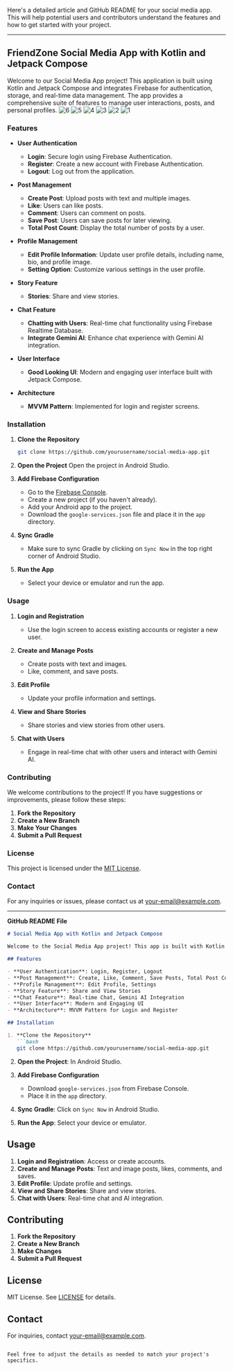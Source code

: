 Here's a detailed article and GitHub README for your social media app. This will help potential users and contributors understand the features and how to get started with your project.

---

## FriendZone Social Media App with Kotlin and Jetpack Compose

Welcome to our Social Media App project! This application is built using Kotlin and Jetpack Compose and integrates Firebase for authentication, storage, and real-time data management. The app provides a comprehensive suite of features to manage user interactions, posts, and personal profiles.
![6](https://github.com/user-attachments/assets/5e21e289-417c-4ae2-b370-a5a7f6e34986)
![5](https://github.com/user-attachments/assets/f6cf4956-ad4c-4a08-b25b-2419fd24b711)
![4](https://github.com/user-attachments/assets/17cf65a1-8205-4bad-bda8-1c833183e579)
![3](https://github.com/user-attachments/assets/29193b05-e5cf-467d-aa0b-5a9393ab89ec)
![2](https://github.com/user-attachments/assets/4954542b-5470-4c3a-a029-c0192dca54a8)
![1](https://github.com/user-attachments/assets/eb93e6e0-3e3c-46f4-bd0b-cd8035f18e2d)



### Features

- **User Authentication**
  - **Login**: Secure login using Firebase Authentication.
  - **Register**: Create a new account with Firebase Authentication.
  - **Logout**: Log out from the application.

- **Post Management**
  - **Create Post**: Upload posts with text and multiple images.
  - **Like**: Users can like posts.
  - **Comment**: Users can comment on posts.
  - **Save Post**: Users can save posts for later viewing.
  - **Total Post Count**: Display the total number of posts by a user.

- **Profile Management**
  - **Edit Profile Information**: Update user profile details, including name, bio, and profile image.
  - **Setting Option**: Customize various settings in the user profile.

- **Story Feature**
  - **Stories**: Share and view stories.

- **Chat Feature**
  - **Chatting with Users**: Real-time chat functionality using Firebase Realtime Database.
  - **Integrate Gemini AI**: Enhance chat experience with Gemini AI integration.

- **User Interface**
  - **Good Looking UI**: Modern and engaging user interface built with Jetpack Compose.

- **Architecture**
  - **MVVM Pattern**: Implemented for login and register screens.

### Installation

1. **Clone the Repository**
   ```bash
   git clone https://github.com/yourusername/social-media-app.git
   ```

2. **Open the Project**
   Open the project in Android Studio.

3. **Add Firebase Configuration**
   - Go to the [Firebase Console](https://console.firebase.google.com/).
   - Create a new project (if you haven't already).
   - Add your Android app to the project.
   - Download the `google-services.json` file and place it in the `app` directory.

4. **Sync Gradle**
   - Make sure to sync Gradle by clicking on `Sync Now` in the top right corner of Android Studio.

5. **Run the App**
   - Select your device or emulator and run the app.

### Usage

1. **Login and Registration**
   - Use the login screen to access existing accounts or register a new user.
   
2. **Create and Manage Posts**
   - Create posts with text and images.
   - Like, comment, and save posts.

3. **Edit Profile**
   - Update your profile information and settings.

4. **View and Share Stories**
   - Share stories and view stories from other users.

5. **Chat with Users**
   - Engage in real-time chat with other users and interact with Gemini AI.

### Contributing

We welcome contributions to the project! If you have suggestions or improvements, please follow these steps:

1. **Fork the Repository**
2. **Create a New Branch**
3. **Make Your Changes**
4. **Submit a Pull Request**

### License

This project is licensed under the [MIT License](LICENSE).

### Contact

For any inquiries or issues, please contact us at [your-email@example.com](mailto:your-email@example.com).

---

**GitHub README File**

```markdown
# Social Media App with Kotlin and Jetpack Compose

Welcome to the Social Media App project! This app is built with Kotlin and Jetpack Compose, utilizing Firebase for various functionalities. It includes features such as user authentication, post management, profile management, chat integration, and a modern user interface.

## Features

- **User Authentication**: Login, Register, Logout
- **Post Management**: Create, Like, Comment, Save Posts, Total Post Count
- **Profile Management**: Edit Profile, Settings
- **Story Feature**: Share and View Stories
- **Chat Feature**: Real-time Chat, Gemini AI Integration
- **User Interface**: Modern and Engaging UI
- **Architecture**: MVVM Pattern for Login and Register

## Installation

1. **Clone the Repository**
   ```bash
   git clone https://github.com/yourusername/social-media-app.git
   ```

2. **Open the Project**: In Android Studio.

3. **Add Firebase Configuration**
   - Download `google-services.json` from Firebase Console.
   - Place it in the `app` directory.

4. **Sync Gradle**: Click on `Sync Now` in Android Studio.

5. **Run the App**: Select your device or emulator.

## Usage

1. **Login and Registration**: Access or create accounts.
2. **Create and Manage Posts**: Text and image posts, likes, comments, and saves.
3. **Edit Profile**: Update profile and settings.
4. **View and Share Stories**: Share and view stories.
5. **Chat with Users**: Real-time chat and AI integration.

## Contributing

1. **Fork the Repository**
2. **Create a New Branch**
3. **Make Changes**
4. **Submit a Pull Request**

## License

MIT License. See [LICENSE](LICENSE) for details.

## Contact

For inquiries, contact [your-email@example.com](mailto:your-email@example.com).
```

Feel free to adjust the details as needed to match your project's specifics.
